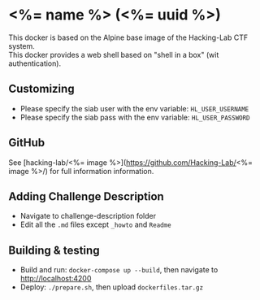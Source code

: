# <%= name %> (<%= uuid %>)
This docker is based on the Alpine base image of the Hacking-Lab CTF system.  
This docker provides a web shell based on "shell in a box" (wit authentication).

## Customizing
- Please specify the siab user with the env variable: `HL_USER_USERNAME`
- Please specify the siab pass with the env variable: `HL_USER_PASSWORD`

## GitHub
See [hacking-lab/<%= image %>](https://github.com/Hacking-Lab/<%= image %>/) for full information information.

## Adding Challenge Description
- Navigate to challenge-description folder
- Edit all the `.md` files except `_howto` and `Readme` 

## Building & testing
- Build and run: `docker-compose up --build`, then navigate to [http://localhost:4200](http://localhost:4200)
- Deploy: `./prepare.sh`, then upload `dockerfiles.tar.gz`
